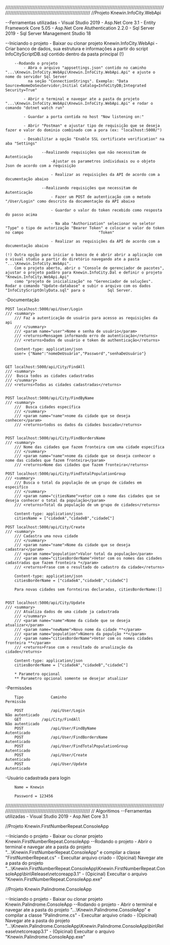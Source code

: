 ////////////////////////////////////////////////////////////////////////////////////////////////////////////////////////////////////////////////////////
//Projeto Knewin.InfoCity.WebApi


--Ferramentas utilizadas
	- Visual Studio 2019
	- Asp.Net Core 3.1
	- Entity Framework Core 5.05
	- Asp.Net Core Atuthentication 2.2.0
	- Sql Server 2019
	- Sql Server Management Studio 18

--Iniciando o projeto
	- Baixar ou clonar projeto Knewin.InfoCity.WebApi
	- Criar banco de dados, sua estrutura e informações a partir do script InfoCityScriptDB.sql contido dentro da pasta principal (!)
		
		--Rodando o projeto
			- Abra o arquivo "appsettings.json" contido no caminho "...\Knewin.InfoCity.WebApi\Knewin.InfoCity.WebApi.Api" e ajuste o nome do servidor Sql Server 
			  na seção "ConnectionStrings". Exemplo: "Data Source=NomeDoSeuServidor;Initial Catalog=InfoCityDB;Integrated Security=True"
			
			- Abrir o terminal e navegar ate a pasta do projeto "...\Knewin.InfoCity.WebApi\Knewin.InfoCity.WebApi.Api" e rodar o comando "dotnet watch run"
			
			- Guardar a porta contida no host "Now listening on:"
			
			- Abrir "Postman" e ajustar tipo de requisição que se deseja fazer e valor do dominio combinado com a pora (ex: "localhost:5000/") 
			
			- Desabilitar a opção "Enable SSL certificate verification" na aba "Settings"
					
					--Realizando requisições que não necessitam de Autenticação
						-Ajustar os parametros individuais ou o objeto Json de acordo com a requisição
						
						- Realizar as requisições da API de acordo com a documentação abaixo
					
					--Realizando requisições que necessitam de Autenticação
						- Fazer um POST de autenticação com o metodo "/User/Login" como descrito da documentação da API abaixo
						
						- Guardar o valor do token recebido como resposta do passo acima
						
						- Na aba "Authorization" selecionar no seletor "Type" o tipo de autorização "Bearer Token" e colocar o valor do token no campo           					   "Token"
						
						- Realizar as requisições da API de acordo com a documentação abaixo
	
	(!) Outra opção para iniciar o banco de é abrir abrir a aplicação com o visual studio a partir do diretório navegando ate a pasta "...\Knewin.InfoCity.WebApi".
	    Com o projeto aberto, abrir o "Console de gerenciador de pacotes", ajustar o projeto padãro para Knewin.InfoCity.Dal e definir o projeto "Knewin.InfoCity.WebApi.Api" 
	    como "projeto de inicialização" no "Gerenciador de soluções". Rodar o comando "Update-database" e subir o arquivo com os dados "InfoCityScriptOnlyData.sql" para o 		    Sql Server.

-Documentação 

	POST localhost:5000/api/User/Login
	/// <summary>
        /// Faz a autenticação de usuário para acesso as requisições da api
        /// </summary>
        /// <param name="user">Nome e senha de usuário</param>
        /// <returns>Mensagem informando erro de autenticação</returns>
        /// <returns>Dados de usuário e token de authenticação</returns>
		
		Content-type: application/json
		user= {"Name":"nomeDeUsuário","Password","senhaDeUsuário"}


	GET localhost:5000/api/City/FindAll
	/// <summary>
	///  Busca todos as cidades cadastradas
	/// </summary>
	/// <returns>Todas as cidades cadastradas</returns>
	
	
	POST localhost:5000/api/City/FindByName
	/// <summary>
        ///  Busca cidades específica
        /// </summary>
        /// <param name="name">nome da cidade que se deseja conhecer</param>
        /// <returns>todos os dados da cidades buscada</returns>


	POST localhost:5000/api/City/FindBordersName
	/// <summary>
        /// Nome das cidades que fazem fronteira com uma cidade específica
        /// </summary>
        /// <param name="name">nome da cidade que se deseja conhecer o nome das cidades que fazem fronteira</param>
        /// <returns>Nome das cidades que fazem fronteira</returns>

	POST localhost:5000/api/City/FindTotalPopulationGroup
	/// <summary>
        /// Busca o total da população de um grupo de cidades em especifíco
        /// </summary>
        /// <param name="citiesName">vetor com o nome das cidades que se deseja conhecer o total da população</param>
        /// <returns>Total da população de um grupo de cidades</returns>
		
		Content-type: application/json
		citiesName = ["cidadeA","cidadeB","cidadeC"]

	POST localhost:5000/api/City/Create
	/// <summary>
        /// Cadastra uma nova cidade
        /// </summary>
        /// <param name="name">Nome da cidade que se deseja cadastrar</param>
        /// <param name="population">Valor total da população</param>
        /// <param name="citiesBorderName">Vetor com os nomes das cidades cadastradas que fazem fronteira *</param>
        /// <returns>Frase com o resultado do cadastro da cidade</returns>
		
		Content-type: application/json
		citiesBorderName = ["cidadeA","cidadeB","cidadeC"]
		
		Para novas cidades sem fornteiras declaradas, citiesBorderName:[]
		

	POST localhost:5000/api/City/Update
	/// <summary>
        /// Atualiza dados de uma cidade ja cadastrada
        /// </summary>
        /// <param name="name">Nome da cidade que se deseja atualizar</param>
        /// <param name="newName">Novo nome da cidade **</param>
        /// <param name="population">Número da populção **</param>
        /// <param name="citiesBorderName">Vetor com os nomes cidades fronteira **</param>
        /// <returns>Frase com o resultado do arualização da cidade</returns>
		
		Content-type: application/json
		citiesBorderName = ["cidadeA","cidadeB","cidadeC"]
		
		* Parametro opcional
		** Parametro opcional somente se desejar atualizar
		
		
-Permissões
		
		Tipo			Caminho											Permissão

		POST			/api/User/Login										Não autenticado
		GET			/api/City/FindAll									Não autenticado
		POST			/api/User/FindByName									Autenticado
		POST			/api/User/FindBordersName								Autenticado
		POST			/api/User/FindTotalPopulationGroup							Autenticado
		POST			/api/User/Create									Autenticado
		POST			/api/User/Update									Autenticado
		
		
-Usuário cadastrada para login
		
		Name = Knewin
		
		Password = 123456
		
		
////////////////////////////////////////////////////////////////////////////////////////////////////////////////////////////////////////////////////////
// Algoritimos
   --Ferramentas utilizadas
	- Visual Studio 2019
	- Asp.Net Core 3.1
	

//Projeto Knewin.FirstNumberRepeat.ConsoleApp

--Iniciando o projeto
	- Baixar ou clonar projeto Knewin.FirstNumberRepeat.ConsoleApp
		--Rodando o projeto
			- Abrir o terminal e navegar ate a pasta do projeto "...\Knewin.FirstNumberRepeat.ConsoleApp" e compilar a classe  "FirstNumberRepeat.cs"
			- Execultar arquivo criado
				- (Opicinal) Navegar ate a pasta do projeto "...\Knewin.FirstNumberRepeat.ConsoleApp\Knewin.FirstNumberRepeat.ConsoleApp\bin\Release\netcoreapp3.1"
				- (Opicinal) Execultar o arquivo "Knewin.FirstNumberRepeat.ConsoleApp.exe"

				
				

//Projeto Knewin.Palindrome.ConsoleApp

--Iniciando o projeto
	- Baixar ou clonar projeto Knewin.Palindrome.ConsoleApp
		--Rodando o projeto
			- Abrir o terminal e navegar ate a pasta do projeto "...\Knewin.Palindrome.ConsoleApp" e compilar a classe  "Palindrome.cs"
			- Execultar arquivo criado
				- (Opicinal) Navegar ate a pasta do projeto "...\Knewin.Palindrome.ConsoleApp\Knewin.Palindrome.ConsoleApp\bin\Release\netcoreapp3.1"
				- (Opicinal) Execultar o arquivo "Knewin.Palindrome.ConsoleApp.exe"
				


